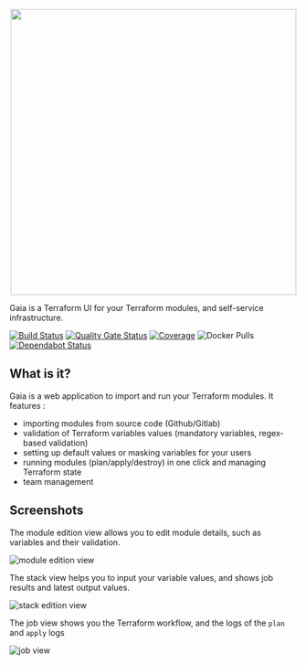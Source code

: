 <p align="center">
  <img width="500" src="https://github.com/gaia-app/gaia/raw/master/assets/gaia_logo_with_title.png">
</p>

Gaia is a Terraform UI for your Terraform modules, and self-service infrastructure.

[![Build Status](https://travis-ci.com/gaia-app/gaia.svg?branch=master)](https://travis-ci.com/gaia-app/gaia)
[![Quality Gate Status](https://sonarcloud.io/api/project_badges/measure?project=gaia-app%3Agaia&metric=alert_status)](https://sonarcloud.io/dashboard?id=gaia-app%3Agaia)
[![Coverage](https://sonarcloud.io/api/project_badges/measure?project=gaia-app%3Agaia&metric=coverage)](https://sonarcloud.io/dashboard?id=gaia-app%3Agaia)
![Docker Pulls](https://img.shields.io/docker/pulls/gaiaapp/gaia)
[![Dependabot Status](https://api.dependabot.com/badges/status?host=github&repo=gaia-app/gaia)](https://dependabot.com)

## What is it?

Gaia is a web application to import and run your Terraform modules.
It features : 

* importing modules from source code (Github/Gitlab)
* validation of Terraform variables values (mandatory variables, regex-based validation)
* setting up default values or masking variables for your users
* running modules (plan/apply/destroy) in one click and managing Terraform state
* team management

## Screenshots

The module edition view allows you to edit module details, such as variables and their validation.

![module edition view](https://github.com/gaia-app/gaia/raw/master/assets/screenshot-gaia-module.png)

The stack view helps you to input your variable values, and shows job results and latest output values.

![stack edition view](https://github.com/gaia-app/gaia/raw/master//assets/screenshot-gaia-stack.png)

The job view shows you the Terraform workflow, and the logs of the `plan` and `apply` logs

![job view](https://github.com/gaia-app/gaia/raw/master//assets/screenshot-gaia-job.png)
